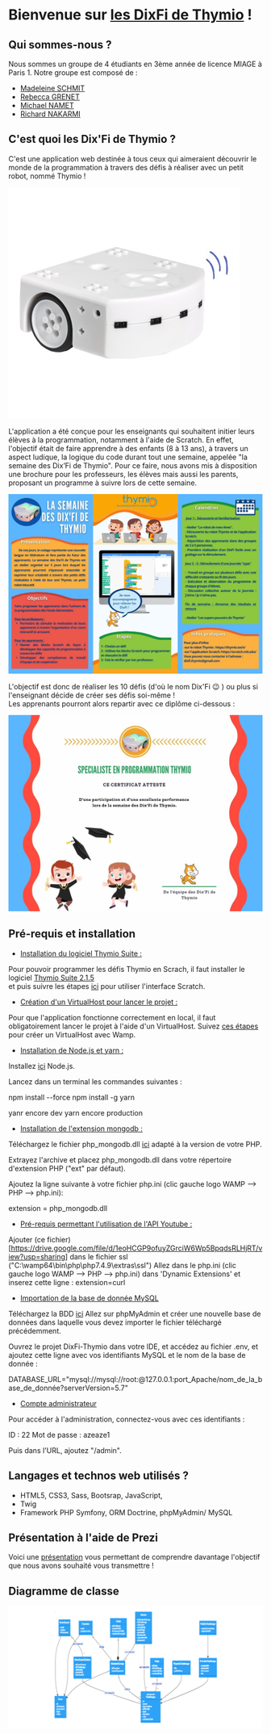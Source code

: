 # Bienvenue sur [les DixFi de Thymio](https://thymio.tech/) !

## Qui sommes-nous ? 

Nous sommes un groupe de 4 étudiants en 3ème année de licence MIAGE à Paris 1. 
Notre groupe est composé de :

+ [Madeleine SCHMIT](https://github.com/Madde24)
+ [Rebecca GRENET](https://github.com/Rbk98)
+ [Michael NAMET](https://github.com/Michael-Namet)
+ [Richard NAKARMI](https://github.com/Richard-Nkr)

## C'est quoi les Dix'Fi de Thymio ?

C'est une application web destinée à tous ceux qui aimeraient découvrir le monde de la programmation à travers des défis à réaliser avec un petit robot, nommé Thymio !

![Le Robot Thymio](thymio-colors.jpg)  

L'application a été conçue pour les enseignants qui souhaitent initier leurs élèves à la programmation, notamment à l'aide de Scratch. En effet, l'objectif était de faire apprendre à des enfants (8 à 13 ans), à travers un aspect ludique, la logique du code durant tout une semaine, appelée "la semaine des Dix’Fi de Thymio".  Pour ce faire, nous avons mis à disposition une brochure pour les professeurs, les élèves mais aussi les parents, proposant un programme à suivre lors de cette semaine. 

![La Semaine des Dix'Fi de  Thymio](La_semaine_des_dixfi_thymio.jpg)   

L'objectif est donc de réaliser les 10 défis (d'où le nom Dix'Fi :wink: ) ou plus si l'enseignant décide de créer ses défis soi-même !   
Les apprenants pourront alors repartir avec ce diplôme ci-dessous : 

![Certificat Thymio](certificatThymio.jpg)

## Pré-requis et installation   

+ <ins>Installation du logiciel Thymio Suite :</ins>

Pour pouvoir programmer les défis Thymio en Scrach, il faut installer le logiciel [Thymio Suite 2.1.5](https://www.thymio.org/fr/programmer/)  
et puis suivre les étapes [ici](https://www.thymio.org/fr/programmer/scratch/) pour utiliser l'interface Scratch.

+ <ins>Création d'un VirtualHost pour lancer le projet :</ins>

Pour que l'application fonctionne correctement en local, il faut obligatoirement lancer le projet à l'aide d'un VirtualHost.
Suivez [ces étapes](https://blog.smarchal.com/creer-un-virtualhost-avec-wampserver) pour créer un VirtualHost avec Wamp.

+ <ins>Installation de Node.js et yarn : </ins>

Installez [ici](https://nodejs.org/en/download/) Node.js. 

Lancez dans un terminal les commandes suivantes :

npm install --force
npm install -g yarn 

yanr encore dev
yarn encore production

+ <ins>Installation de l'extension mongodb : </ins>

Téléchargez le fichier php_mongodb.dll [ici](https://pecl.php.net/package/mongodb/1.8.1/windows) adapté à la version de votre PHP.

Extrayez l'archive et placez php_mongodb.dll dans votre répertoire d'extension PHP ("ext" par défaut).

Ajoutez la ligne suivante à votre fichier php.ini (clic gauche logo WAMP --> PHP --> php.ini):

extension = php_mongodb.dll

+ <ins>Pré-requis permettant l'utilisation de l'API Youtube : </ins>

Ajouter (ce fichier)[https://drive.google.com/file/d/1eoHCGP9ofuyZGrciW6Wp5BpqdsRLHjRT/view?usp=sharing] dans le fichier ssl ("C:\wamp64\bin\php\php7.4.9\extras\ssl")
Allez dans le php.ini (clic gauche logo WAMP --> PHP --> php.ini) dans 'Dynamic Extensions' et inserez cette ligne : extension=curl

+ <ins>Importation de la base de donnée MySQL</ins>

Téléchargez la BDD [ici](https://drive.google.com/file/d/1XgWPCdTJ3rO4SHRHwd8R9bW9eQFDBAmx/view?usp=sharing)
Allez sur phpMyAdmin et créer une nouvelle base de données dans laquelle vous devez importer le fichier téléchargé précédemment.

Ouvrez le projet DixFi-Thymio dans votre IDE, et accédez au fichier .env, et ajoutez cette ligne avec vos identifiants MySQL et le nom de la base de donnée :

DATABASE_URL="mysql://mysql://root:@127.0.0.1:port_Apache/nom_de_la_base_de_donnée?serverVersion=5.7" 

+ <ins>Compte administrateur</ins>

Pour accéder à l'administration, connectez-vous avec ces identifiants : 

ID : 22
Mot de passe : azeaze1

Puis dans l'URL, ajoutez "/admin".

## Langages et technos web utilisés ?

+ HTML5, CSS3, Sass, Bootsrap, JavaScript, 
+ Twig
+ Framework PHP Symfony, ORM Doctrine, phpMyAdmin/ MySQL

## Présentation à l'aide de Prezi

Voici une [présentation](https://prezi.com/p/edit/grrifcavqgra/) vous permettant de comprendre davantage l'objectif que nous avons souhaité vous transmettre !

## Diagramme de classe

![diagram_class](diagram_class_DixFi.png)

